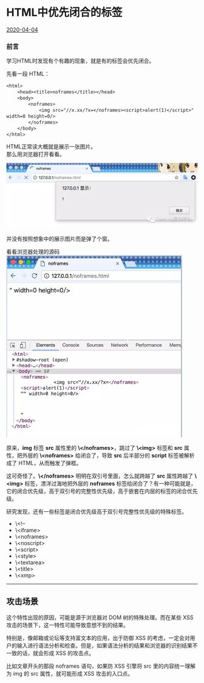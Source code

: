 # HTML中优先闭合的标签

[2020-04-04]()

### [](#前言 "前言")前言

学习HTML时发现有个有趣的现象，就是有的标签会优先闭合。  
  
先看一段 HTML：

```
<html>
    <head><title>noframes</title></head>
    <body>
        <noframes>
            <img src="//x.xx/?x=</noframes><script>alert(1)</script>" width=0 height=0/>
        </noframes>
    </body>
</html>
```

HTML正常读大概就是展示一张图片。  
那么用浏览器打开看看。

![](2.png)

并没有按照想象中的展示图片而是弹了个窗。

看看浏览器处理的源码  
![](1.png)

原来，**img** 标签 **src** 属性里的 **\\\</noframes>**，跳过了 **\\\<img>** 标签和 **src** 属性，把外层的 **\\\<noframes>** 给闭合了，导致 **src** 后半部分的 **script** 标签被解析成了 HTML，从而触发了弹框。

这可奇怪了。**\\\</noframes>** 明明在双引号里面，怎么就跨越了 **src** 属性跨越了 **\\\<img>** 标签，漂洋过海地把外层的 **noframes** 标签给闭合了？有一种可能就是，它的闭合优先级，高于双引号的完整性优先级，高于嵌套在内层的标签的闭合优先级。

研究发现，还有一些标签是闭合优先级高于双引号完整性优先级的特殊标签。

* \\\<\!–
* \\\<iframe>
* \\\<noframes>
* \\\<noscript>
* \\\<script>
* \\\<style>
* \\\<textarea>
* \\\<title>
* \\\<xmp>

* * *

## [](#攻击场景 "攻击场景")攻击场景

这个特性出现的原因，可能是源于浏览器对 DOM 树的特殊处理。而在某些 XSS 攻击的场景下，这一特性可能导致意想不到的结果。

特别是，像邮箱或论坛等支持富文本的应用，出于防御 XSS 的考虑，一定会对用户的输入进行语法分析和检查。但是，如果语法分析的结果和浏览器的识别结果不一致的话，就会形成 XSS 的攻击点。

比如文章开头的那段 noframes 语句，如果防 XSS 引擎将 src 里的内容统一理解为 img 的 src 属性，就可能形成 XSS 攻击的入口点。